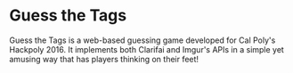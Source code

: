 # Guess the Tags
Guess the Tags is a web-based guessing game developed 
      for Cal Poly's Hackpoly 2016. It implements both Clarifai and
      Imgur's APIs in a simple yet amusing way that has players thinking on their feet!
